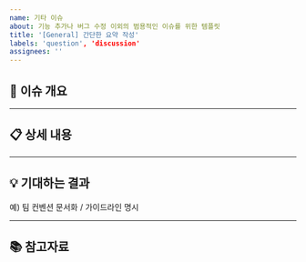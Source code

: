 ```yaml
---
name: 기타 이슈
about: 기능 추가나 버그 수정 이외의 범용적인 이슈를 위한 템플릿
title: '[General] 간단한 요약 작성'
labels: 'question', 'discussion'
assignees: ''
---
```


<!-- 
GitHub Issue 템플릿의 메타데이터를 정의하는 YAML 헤더

- name : 이슈 템플릿 이름
- about : 이슈 템플릿 설명 (ex 기능 추가나 버그 수정 이외의 범용적인 이슈를 위한 템플릿)
- title : 이슈 템플릿 제목 (ex [General] 간단한 요약 작성)
- labels : 이슈 템플릿 라벨 (ex 질문, 토론)
- assignees : 이슈 템플릿 담당자 (ex @username)
 -->

## 📌 이슈 개요

<!-- 어떤 이슈인지 한 문장으로 요약해주세요. -->

<!-- 예) 개발 환경 세팅 관련 문의 -->

---

## 📋 상세 내용

<!-- 문제 상황, 토론 주제, 공유하고 싶은 아이디어 등을 구체적으로 작성해주세요. -->

<!-- - 팀원들과 컴포넌트 스타일 컨벤션을 통일하고자 합니다. -->
<!-- - Tailwind class 네이밍 방식에 대한 합의가 필요합니다. -->

---

## 💡 기대하는 결과

<!-- 이 이슈를 통해 얻고자 하는 결과를 작성해주세요. -->

예) 팀 컨벤션 문서화 / 가이드라인 명시

---

## 📚 참고자료

<!-- 관련 문서, 가이드라인, 외부 링크 등이 있다면 공유해주세요. -->

<!-- 예) https://tailwindcss.com/docs/configuration -->

